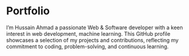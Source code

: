 # Portfolio
I’m Hussain Ahmad a passionate Web &amp; Software developer with a keen interest in web development, machine learning. This GitHub profile showcases a selection of my projects and contributions, reflecting my commitment to coding, problem-solving, and continuous learning.
